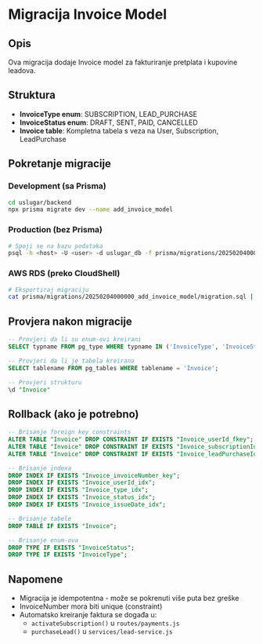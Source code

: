 # Migracija Invoice Model

## Opis
Ova migracija dodaje Invoice model za fakturiranje pretplata i kupovine leadova.

## Struktura
- **InvoiceType enum**: SUBSCRIPTION, LEAD_PURCHASE
- **InvoiceStatus enum**: DRAFT, SENT, PAID, CANCELLED
- **Invoice table**: Kompletna tabela s veza na User, Subscription, LeadPurchase

## Pokretanje migracije

### Development (sa Prisma)
```bash
cd uslugar/backend
npx prisma migrate dev --name add_invoice_model
```

### Production (bez Prisma)
```bash
# Spoji se na bazu podataka
psql -h <host> -U <user> -d uslugar_db -f prisma/migrations/20250204000000_add_invoice_model/migration.sql
```

### AWS RDS (preko CloudShell)
```bash
# Eksportiraj migraciju
cat prisma/migrations/20250204000000_add_invoice_model/migration.sql | psql -h <rds-endpoint> -U postgres -d uslugar_db
```

## Provjera nakon migracije

```sql
-- Provjeri da li su enum-ovi kreirani
SELECT typname FROM pg_type WHERE typname IN ('InvoiceType', 'InvoiceStatus');

-- Provjeri da li je tabela kreirana
SELECT tablename FROM pg_tables WHERE tablename = 'Invoice';

-- Provjeri strukturu
\d "Invoice"
```

## Rollback (ako je potrebno)

```sql
-- Brisanje foreign key constraints
ALTER TABLE "Invoice" DROP CONSTRAINT IF EXISTS "Invoice_userId_fkey";
ALTER TABLE "Invoice" DROP CONSTRAINT IF EXISTS "Invoice_subscriptionId_fkey";
ALTER TABLE "Invoice" DROP CONSTRAINT IF EXISTS "Invoice_leadPurchaseId_fkey";

-- Brisanje indexa
DROP INDEX IF EXISTS "Invoice_invoiceNumber_key";
DROP INDEX IF EXISTS "Invoice_userId_idx";
DROP INDEX IF EXISTS "Invoice_type_idx";
DROP INDEX IF EXISTS "Invoice_status_idx";
DROP INDEX IF EXISTS "Invoice_issueDate_idx";

-- Brisanje tabele
DROP TABLE IF EXISTS "Invoice";

-- Brisanje enum-ova
DROP TYPE IF EXISTS "InvoiceStatus";
DROP TYPE IF EXISTS "InvoiceType";
```

## Napomene
- Migracija je idempotentna - može se pokrenuti više puta bez greške
- InvoiceNumber mora biti unique (constraint)
- Automatsko kreiranje faktura se događa u:
  - `activateSubscription()` u `routes/payments.js`
  - `purchaseLead()` u `services/lead-service.js`


